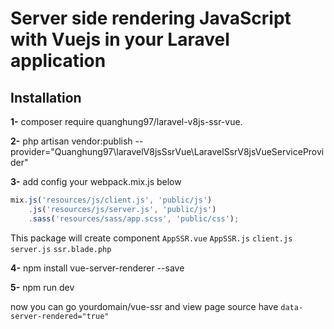 # Server side rendering JavaScript with Vuejs in your Laravel application

## Installation

**1-** composer require quanghung97/laravel-v8js-ssr-vue.

**2-** php artisan vendor:publish --provider="Quanghung97\laravelV8jsSsrVue\LaravelSsrV8jsVueServiceProvider"

**3-** add config your webpack.mix.js below
```javascript
mix.js('resources/js/client.js', 'public/js')
    .js('resources/js/server.js', 'public/js')
    .sass('resources/sass/app.scss', 'public/css');
```
This package will create component `AppSSR.vue` `AppSSR.js` `client.js` `server.js` `ssr.blade.php`

**4-** npm install vue-server-renderer --save 

**5-** npm run dev

now you can go yourdomain/vue-ssr and view page source have `data-server-rendered="true"`
